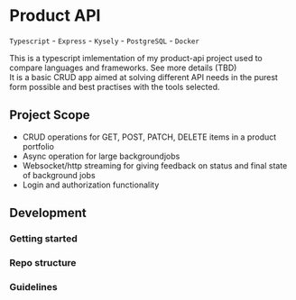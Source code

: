 # Product API

`Typescript` - `Express` - `Kysely` - `PostgreSQL` - `Docker`

This is a typescript imlementation of my product-api project used to compare languages and frameworks. See more details (TBD)  
It is a basic CRUD app aimed at solving different API needs in the purest form possible and best practises with the tools selected.

## Project Scope
- CRUD operations for GET, POST, PATCH, DELETE items in a product portfolio
- Async operation for large backgroundjobs
- Websocket/http streaming for giving feedback on status and final state of background jobs
- Login and authorization functionality

## Development
### Getting started
### Repo structure
### Guidelines
